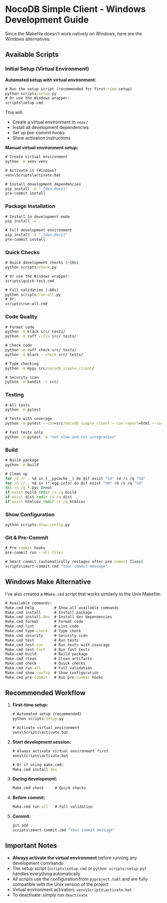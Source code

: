 # NocoDB Simple Client - Windows Development Guide

Since the Makefile doesn't work natively on Windows, here are the Windows alternatives:

## Available Scripts

### Initial Setup (Virtual Environment)

**Automated setup with virtual environment:**
```cmd
# Run the setup script (recommended for first-time setup)
python scripts/setup.py
# Or use the Windows wrapper:
scripts\setup.cmd
```

This will:
- Create a virtual environment in `venv/`
- Install all development dependencies
- Set up pre-commit hooks
- Show activation instructions

**Manual virtual environment setup:**
```cmd
# Create virtual environment
python -m venv venv

# Activate it (Windows)
venv\Scripts\activate.bat

# Install development dependencies
pip install -e ".[dev,docs]"
pre-commit install
```

### Package Installation
```cmd
# Install in development mode
pip install -e .

# Full development environment
pip install -e ".[dev,docs]"
pre-commit install
```

### Quick Checks
```cmd
# Quick development checks (~10s)
python scripts/check.py

# Or use the Windows wrapper:
scripts\quick-test.cmd

# Full validation (~60s)
python scripts/run-all.py
# Or:
scripts\run-all.cmd
```

### Code Quality
```cmd
# Format code
python -m black src/ tests/
python -m ruff --fix src/ tests/

# Check code
python -m ruff check src/ tests/
python -m black --check src/ tests/

# Type checking
python -m mypy src/nocodb_simple_client/

# Security scan
python -m bandit -r src/
```

### Testing
```cmd
# All tests
python -m pytest

# Tests with coverage
python -m pytest --cov=src/nocodb_simple_client --cov-report=html --cov-report=term-missing

# Fast tests only
python -m pytest -m "not slow and not integration"
```

### Build
```cmd
# Build package
python -m build

# Clean up
for /d /r . %d in (__pycache__) do @if exist "%d" rd /s /q "%d"
for /d /r . %d in (*.egg-info) do @if exist "%d" rd /s /q "%d"
del /s /q *.pyc 2>nul
if exist build rmdir /s /q build
if exist dist rmdir /s /q dist
if exist htmlcov rmdir /s /q htmlcov
```

### Show Configuration
```cmd
python scripts/show-config.py
```

### Git & Pre-Commit
```cmd
# Pre-commit hooks
pre-commit run --all-files

# Smart commit (automatically restages after pre-commit fixes)
scripts\smart-commit.cmd "Your commit message"
```

## Windows Make Alternative

I've also created a `MMake.cmd` script that works similarly to the Unix Makefile:

```cmd
# Available commands:
Make.cmd help         # Show all available commands
Make.cmd install      # Install package
Make.cmd install-dev  # Install dev dependencies
Make.cmd format       # Format code
Make.cmd lint         # Lint code
Make.cmd type-check   # Type check
Make.cmd security     # Security scan
Make.cmd test         # Run tests
Make.cmd test-cov     # Run tests with coverage
Make.cmd test-fast    # Run fast tests
Make.cmd build        # Build package
Make.cmd clean        # Clean artifacts
Make.cmd check        # Quick checks
Make.cmd run-all      # Full validation
Make.cmd show-config  # Show configuration
Make.cmd pre-commit   # Run pre-commit hooks
```

## Recommended Workflow

1. **First-time setup:**
   ```cmd
   # Automated setup (recommended)
   python scripts/setup.py

   # Activate virtual environment
   venv\Scripts\activate.bat
   ```

2. **Start development session:**
   ```cmd
   # Always activate virtual environment first
   venv\Scripts\activate.bat

   # Or if using make.cmd:
   Make.cmd install-dev
   ```

3. **During development:**
   ```cmd
   Make.cmd check     # Quick checks
   ```

4. **Before commit:**
   ```cmd
   Make.cmd run-all   # Full validation
   ```

5. **Commit:**
   ```cmd
   git add .
   scripts\smart-commit.cmd "Your commit message"
   ```

## Important Notes

- **Always activate the virtual environment** before running any development commands
- The setup script (`scripts\setup.cmd` or `python scripts/setup.py`) handles everything automatically
- All scripts use the configuration from `pyproject.toml` and are fully compatible with the Unix version of the project
- Virtual environment activation: `venv\Scripts\activate.bat`
- To deactivate: simply run `deactivate`
